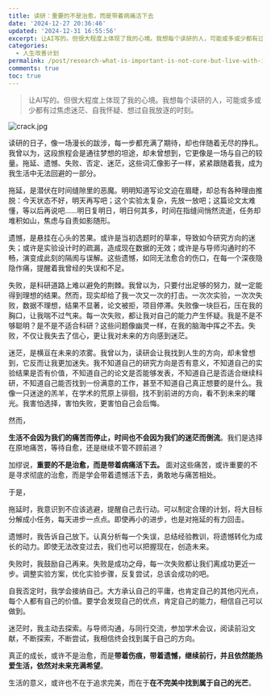 ```yaml
---
title: 读研：重要的不是治愈，而是带着病痛活下去
date: '2024-12-27 20:36:46'
updated: '2024-12-31 16:55:56'
excerpt: 让AI写的。但很大程度上体现了我的心境。我想每个读研的人，可能或多或少都有过焦虑迷茫、自我怀疑、想过自我放逐的时刻。
categories:
  - 人生改善计划
permalink: /post/research-what-is-important-is-not-cure-but-live-with-illness-1asnp2.html
comments: true
toc: true
---
```




> 让AI写的。但很大程度上体现了我的心境。我想每个读研的人，可能或多或少都有过焦虑迷茫、自我怀疑、想过自我放逐的时刻。

​![crack.jpg](https://fastly.jsdelivr.net/gh/Achuan-2/PicBed@pic/assets/net-img-1648086388494-d3e64a01-ae36-425c-9a11-9a1244b47318-20220727234530-nrn8f8c.jpeg)​

读研的日子，像一场漫长的跋涉，每一步都充满了期待，却也伴随着无尽的挣扎。我曾以为，这段旅程会是通往梦想的坦途，却未曾想到，它更像是一场与自己的较量。拖延、遗憾、失败、否定、迷茫，这些词汇像影子一样，紧紧跟随着我，成为我生活中无法回避的一部分。

拖延，是潜伏在时间缝隙里的恶魔。明明知道写论文迫在眉睫，却总有各种理由推脱：今天状态不好，明天再写吧；这个实验太复杂，先放一放吧；这篇论文太难懂，等以后再说吧……明日复明日，明日何其多，时间在指缝间悄然流逝，任务却堆积如山，焦虑与自责如影随形。

遗憾，是悬挂在心头的苦果。或许是当初选题时的草率，导致如今研究方向的迷失；或许是实验设计时的疏漏，造成现在数据的无效；或许是与导师沟通时的不畅，演变成此刻的隔阂与误解。这些遗憾，如同无法愈合的伤口，在每一个深夜隐隐作痛，提醒着我曾经的失误和不足。

失败，是科研道路上难以避免的荆棘。我曾以为，只要付出足够的努力，就一定能得到理想的结果。然而，现实却给了我一次又一次的打击。一次次实验，一次次失败，数据不理想，结果不显著，论文被拒，项目停滞。失败像一块巨石，压在我的胸口，让我喘不过气来。每一次失败，都让我对自己的能力产生怀疑。我是不是不够聪明？是不是不适合科研？这些问题像幽灵一样，在我的脑海中挥之不去。失败，不仅让我失去了信心，更让我对未来的方向感到迷茫。

迷茫，是横亘在未来的浓雾。我曾以为，读研会让我找到人生的方向，却未曾想到，它反而让我更加迷失。我不知道自己的研究方向是否有意义，不知道自己的实验结果是否有价值，不知道自己的论文是否能够发表，不知道自己是否适合继续科研，不知道自己能否找到一份满意的工作，甚至不知道自己真正想要的是什么。我像一只迷途的羔羊，在学术的荒原上徘徊，找不到前进的方向，看不到未来的曙光。我害怕选择，害怕失败，更害怕自己会后悔。

然而，

**生活不会因为我们的痛苦而停止，时间也不会因为我们的迷茫而倒流**。我们是选择在原地痛苦，等待自愈，还是继续不管不顾前进？

加缪说，**重要的不是治愈，而是带着病痛活下去。** 面对这些痛苦，或许重要的不是寻求彻底的治愈，而是学会带着遗憾活下去，勇敢地与痛苦相处。

于是，

拖延时，我意识到不应该逃避，提醒自己去行动。可以制定合理的计划，将大目标分解成小任务，每天进步一点点。即使再小的进步，也是对拖延的有力回击。

遗憾时，我告诉自己放下。认真分析每一个失误，总结经验教训，将遗憾转化为成长的动力。即使无法改变过去，我们也可以把握现在，创造未来。

失败时，我鼓励自己再来。失败是成功之母，每一次失败都让我们离成功更近一步。调整实验方案，优化实验步骤，反复尝试，总该会成功的吧。

自我否定时，我学会接纳自己。大方承认自己的平庸，也肯定自己的其他闪光点，每个人都有自己的价值。要学会发现自己的优点，肯定自己的能力，相信自己可以做到。

迷茫时，我主动去探索。与导师沟通，与同行交流，参加学术会议，阅读前沿文献，不断探索，不断尝试，我相信终会找到属于自己的方向。

真正的成长，或许不是治愈，而是**带着伤痕，带着遗憾，继续前行，并且依然能热爱生活，依然对未来充满希望**。

生活的意义，或许也不在于追求完美，而在于**在不完美中找到属于自己的光芒**。

‍
